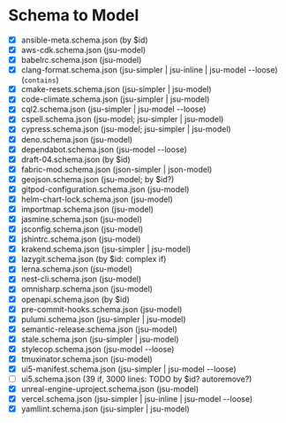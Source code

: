 # Schema to Model

- [x] ansible-meta.schema.json (by $id)
- [x] aws-cdk.schema.json (jsu-model)
- [x] babelrc.schema.json (jsu-model)
- [x] clang-format.schema.json (jsu-simpler | jsu-inline | jsu-model --loose) (`contains`)
- [x] cmake-resets.schema.json (jsu-simpler | jsu-model)
- [x] code-climate.schema.json (jsu-simpler | jsu-model)
- [x] cql2.schema.json (jsu-simpler | jsu-model --loose)
- [x] cspell.schema.json (jsu-model; jsu-simpler | jsu-model)
- [x] cypress.schema.json (jsu-model; jsu-simpler | jsu-model)
- [x] deno.schema.json (jsu-model)
- [x] dependabot.schema.json (jsu-model --loose)
- [x] draft-04.schema.json (by $id)
- [x] fabric-mod.schema.json (json-simpler | json-model)
- [x] geojson.schema.json (jsu-model; by $id?)
- [x] gitpod-configuration.schema.json (jsu-model)
- [x] helm-chart-lock.schema.json (jsu-model)
- [x] importmap.schema.json (jsu-model)
- [x] jasmine.schema.json (jsu-model)
- [x] jsconfig.schema.json (jsu-model)
- [x] jshintrc.schema.json (jsu-model)
- [x] krakend.schema.json (jsu-simpler | jsu-model)
- [x] lazygit.schema.json (by $id: complex if)
- [x] lerna.schema.json (jsu-model)
- [x] nest-cli.schema.json (jsu-model)
- [x] omnisharp.schema.json (jsu-model)
- [x] openapi.schema.json (by $id)
- [x] pre-commit-hooks.schema.json (jsu-model)
- [x] pulumi.schema.json (jsu-simpler | jsu-model)
- [x] semantic-release.schema.json (jsu-model)
- [x] stale.schema.json (jsu-simpler | jsu-model)
- [x] stylecop.schema.json (jsu-model --loose)
- [x] tmuxinator.schema.json (jsu-model)
- [x] ui5-manifest.schema.json (jsu-simpler | jsu-model --loose)
- [ ] ui5.schema.json (39 if, 3000 lines: TODO by $id? autoremove?)
- [x] unreal-engine-uproject.schema.json (jsu-model)
- [x] vercel.schema.json (jsu-simpler | jsu-inline | jsu-model --loose)
- [x] yamllint.schema.json (jsu-simpler | jsu-model)
